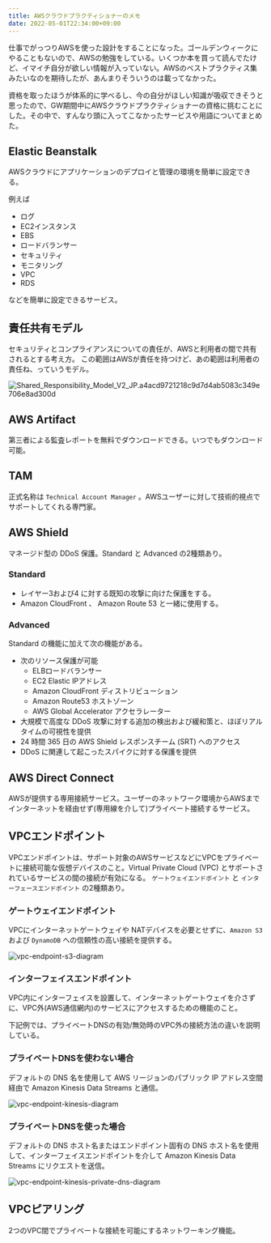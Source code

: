 ```yaml
---
title: AWSクラウドプラクティショナーのメモ
date: 2022-05-01T22:34:00+09:00
---
```


仕事でがっつりAWSを使った設計をすることになった。ゴールデンウィークにやることもないので、AWSの勉強をしている。いくつか本を買って読んでたけど、イマイチ自分が欲しい情報が入っていない。AWSのベストプラクティス集みたいなのを期待したが、あんまりそういうのは載ってなかった。

資格を取ったほうが体系的に学べるし、今の自分がほしい知識が吸収できそうと思ったので、GW期間中にAWSクラウドプラクティショナーの資格に挑むことにした。その中で、すんなり頭に入ってこなかったサービスや用語についてまとめた。

## Elastic Beanstalk

AWSクラウドにアプリケーションのデプロイと管理の環境を簡単に設定できる。

例えば

- ログ
- EC2インスタンス
- EBS
- ロードバランサー
- セキュリティ
- モニタリング
- VPC
- RDS

などを簡単に設定できるサービス。

## 責任共有モデル

セキュリティとコンプライアンスについての責任が、AWSと利用者の間で共有されるとする考え方。
この範囲はAWSが責任を持つけど、あの範囲は利用者の責任ね、っていうモデル。

![Shared_Responsibility_Model_V2_JP.a4acd9721218c9d7d4ab5083c349e706e8ad300d](https://i.gyazo.com/a4bc1985e65e182d727f9e0adaa605a9.jpg)

## AWS Artifact

第三者による監査レポートを無料でダウンロードできる。いつでもダウンロード可能。

## TAM

正式名称は `Technical Account Manager` 。AWSユーザーに対して技術的視点でサポートしてくれる専門家。


## AWS Shield

マネージド型の DDoS 保護。Standard と Advanced の2種類あり。

### Standard

- レイヤー3および4 に対する既知の攻撃に向けた保護をする。
- Amazon CloudFront 、 Amazon Route 53 と一緒に使用する。

### Advanced

Standard の機能に加えて次の機能がある。


- 次のリソース保護が可能
  - ELBロードバランサー
  - EC2 Elastic IPアドレス
  - Amazon CloudFront ディストリビューション
  - Amazon Route53 ホストゾーン
  - AWS Global Accelerator アクセラレーター
- 大規模で高度な DDoS 攻撃に対する追加の検出および緩和策と、ほぼリアルタイムの可視性を提供
- 24 時間 365 日の AWS Shield レスポンスチーム (SRT) へのアクセス
- DDoS に関連して起こったスパイクに対する保護を提供

## AWS Direct Connect

AWSが提供する専用接続サービス。ユーザーのネットワーク環境からAWSまでインターネットを経由せず(専用線を介して)プライベート接続するサービス。

## VPCエンドポイント

VPCエンドポイントは、サポート対象のAWSサービスなどにVPCをプライベートに接続可能な仮想デバイスのこと。Virtual Private Cloud (VPC) とサポートされているサービスの間の接続が有効になる。 `ゲートウェイエンドポイント` と `インターフェースエンドポイント` の2種類あり。

### ゲートウェイエンドポイント

VPCにインターネットゲートウェイや NATデバイスを必要とせずに、`Amazon S3`  および `DynamoDB` への信頼性の高い接続を提供する。

![vpc-endpoint-s3-diagram](https://i.gyazo.com/0045396f813dd6e8dd40e2365f8adb55.png)

### インターフェイスエンドポイント

VPC内にインターフェイスを設置して、インターネットゲートウェイを介さずに、VPC外(AWS通信網内)のサービスにアクセスするための機能のこと。

下記例では、プライベートDNSの有効/無効時のVPC外の接続方法の違いを説明している。


### プライベートDNSを使わない場合

デフォルトの DNS 名を使用して AWS リージョンのパブリック IP アドレス空間経由で Amazon Kinesis Data Streams と通信。

![vpc-endpoint-kinesis-diagram](https://i.gyazo.com/11cb450d2127c9258af4e3bd611add5f.png)

### プライベートDNSを使った場合

デフォルトの DNS ホスト名またはエンドポイント固有の DNS ホスト名を使用して、インターフェイスエンドポイントを介して Amazon Kinesis Data Streams にリクエストを送信。

![vpc-endpoint-kinesis-private-dns-diagram](https://i.gyazo.com/c74bcb5ec4f44f6a9617374aad8039d5.png)

## VPCピアリング

2つのVPC間でプライベートな接続を可能にするネットワーキング機能。
